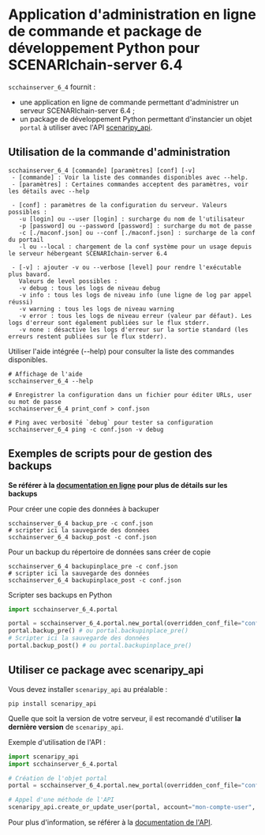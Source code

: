 # Application d'administration en ligne de commande et package de développement Python pour SCENARIchain-server 6.4

`scchainserver_6_4` fournit :
  * une application en ligne de commande permettant d'administrer un serveur SCENARIchain-server 6.4 ;
  * un package de développement Python permettant d'instancier un objet `portal` à utiliser avec l'API [scenaripy_api](https://pypi.org/project/scenaripy-api).

## Utilisation de la commande d'administration
```
scchainserver_6_4 [commande] [paramètres] [conf] [-v]
 - [commande] : Voir la liste des commandes disponibles avec --help.
 - [paramètres] : Certaines commandes acceptent des paramètres, voir les détails avec --help

 - [conf] : paramètres de la configuration du serveur. Valeurs possibles :
   -u [login] ou --user [login] : surcharge du nom de l'utilisateur
   -p [password] ou --password [password] : surcharge du mot de passe
   -c [./maconf.json] ou --conf [./maconf.json] : surcharge de la conf du portail
   -l ou --local : chargement de la conf système pour un usage depuis le serveur hébergeant SCENARIchain-server 6.4

 - [-v] : ajouter -v ou --verbose [level] pour rendre l'exécutable plus bavard.
   Valeurs de level possibles :
   -v debug : tous les logs de niveau debug
   -v info : tous les logs de niveau info (une ligne de log par appel réussi)
   -v warning : tous les logs de niveau warning
   -v error : tous les logs de niveau erreur (valeur par défaut). Les logs d'erreur sont également publiées sur le flux stderr.
   -v none : désactive les logs d'erreur sur la sortie standard (les erreurs restent publiées sur le flux stderr).
```

Utiliser l'aide intégrée (--help) pour consulter la liste des commandes disponibles.

```shell
# Affichage de l'aide
scchainserver_6_4 --help

# Enregistrer la configuration dans un fichier pour éditer URLs, user ou mot de passe
scchainserver_6_4 print_conf > conf.json

# Ping avec verbosité `debug` pour tester sa configuration
scchainserver_6_4 ping -c conf.json -v debug
```

## Exemples de scripts pour de gestion des backups
**Se référer à la [documentation en ligne](https://doc.scenari.software/SCENARIchain-server@6.4/linux) pour plus de détails sur les backups**

Pour créer une copie des données à backuper
```shell
scchainserver_6_4 backup_pre -c conf.json
# scripter ici la sauvegarde des données
scchainserver_6_4 backup_post -c conf.json
```

Pour un backup du répertoire de données sans créer de copie
```shell
scchainserver_6_4 backupinplace_pre -c conf.json
# scripter ici la sauvegarde des données
scchainserver_6_4 backupinplace_post -c conf.json
```

Scripter ses backups en Python
```python
import scchainserver_6_4.portal

portal = scchainserver_6_4.portal.new_portal(overridden_conf_file="conf.json")
portal.backup_pre() # ou portal.backupinplace_pre()
# Scripter ici la sauvegarde des données
portal.backup_post() # ou portal.backupinplace_pre()
```

## Utiliser ce package avec scenaripy_api

Vous devez installer `scenaripy_api` au préalable :
```shell
pip install scenaripy_api
```

Quelle que soit la version de votre serveur, il est recomandé d'utiliser **la dernière version** de `scenaripy_api`.

Exemple d'utilisation de l'API :
```python
import scenaripy_api
import scchainserver_6_4.portal

# Création de l'objet portal
portal = scchainserver_6_4.portal.new_portal(overridden_conf_file="conf.json")

# Appel d'une méthode de l'API
scenaripy_api.create_or_update_user(portal, account="mon-compte-user", first_name="Prénom", last_name="Nom", roles=["main:reader"], other_props={"password" : "Mon-Password"})
```
Pour plus d'information, se référer à la [documentation de l'API](https://doc.scenari.software/SCENARIbuilder/apipython).
